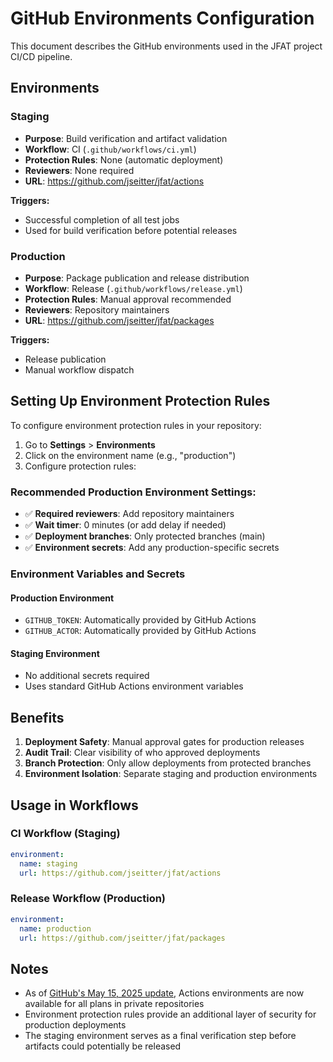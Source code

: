 # GitHub Environments Configuration

This document describes the GitHub environments used in the JFAT project CI/CD pipeline.

## Environments

### Staging
- **Purpose**: Build verification and artifact validation
- **Workflow**: CI (`.github/workflows/ci.yml`)
- **Protection Rules**: None (automatic deployment)
- **Reviewers**: None required
- **URL**: https://github.com/jseitter/jfat/actions

**Triggers:**
- Successful completion of all test jobs
- Used for build verification before potential releases

### Production
- **Purpose**: Package publication and release distribution
- **Workflow**: Release (`.github/workflows/release.yml`)
- **Protection Rules**: Manual approval recommended
- **Reviewers**: Repository maintainers
- **URL**: https://github.com/jseitter/jfat/packages

**Triggers:**
- Release publication
- Manual workflow dispatch

## Setting Up Environment Protection Rules

To configure environment protection rules in your repository:

1. Go to **Settings** > **Environments**
2. Click on the environment name (e.g., "production")
3. Configure protection rules:

### Recommended Production Environment Settings:
- ✅ **Required reviewers**: Add repository maintainers
- ✅ **Wait timer**: 0 minutes (or add delay if needed)
- ✅ **Deployment branches**: Only protected branches (main)
- ✅ **Environment secrets**: Add any production-specific secrets

### Environment Variables and Secrets

#### Production Environment
- `GITHUB_TOKEN`: Automatically provided by GitHub Actions
- `GITHUB_ACTOR`: Automatically provided by GitHub Actions

#### Staging Environment
- No additional secrets required
- Uses standard GitHub Actions environment variables

## Benefits

1. **Deployment Safety**: Manual approval gates for production releases
2. **Audit Trail**: Clear visibility of who approved deployments
3. **Branch Protection**: Only allow deployments from protected branches
4. **Environment Isolation**: Separate staging and production environments

## Usage in Workflows

### CI Workflow (Staging)
```yaml
environment:
  name: staging
  url: https://github.com/jseitter/jfat/actions
```

### Release Workflow (Production)
```yaml
environment:
  name: production
  url: https://github.com/jseitter/jfat/packages
```

## Notes

- As of [GitHub's May 15, 2025 update](https://github.blog/changelog/2025-05-15-new-releases-for-github-actions/), Actions environments are now available for all plans in private repositories
- Environment protection rules provide an additional layer of security for production deployments
- The staging environment serves as a final verification step before artifacts could potentially be released 